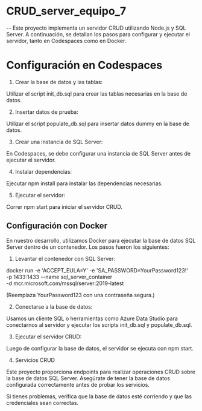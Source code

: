 # CRUD_server_equipo_7

-- Este proyecto implementa un servidor CRUD utilizando Node.js y SQL Server. A continuación, se detallan los pasos para configurar y ejecutar el servidor, tanto en Codespaces como en Docker.

# Configuración en Codespaces

1. Crear la base de datos y las tablas:

Utilizar el script init_db.sql para crear las tablas necesarias en la base de datos.

2. Insertar datos de prueba:

Utilizar el script populate_db.sql para insertar datos dummy en la base de datos.

3. Crear una instancia de SQL Server:

En Codespaces, se debe configurar una instancia de SQL Server antes de ejecutar el servidor.

4. Instalar dependencias:

Ejecutar npm install para instalar las dependencias necesarias.

5. Ejecutar el servidor:

Correr npm start para iniciar el servidor CRUD.


## Configuración con Docker

En nuestro desarrollo, utilizamos Docker para ejecutar la base de datos SQL Server dentro de un contenedor. Los pasos fueron los siguientes:

1. Levantar el contenedor con SQL Server:

docker run -e 'ACCEPT_EULA=Y' -e 'SA_PASSWORD=YourPassword123!' \
  -p 1433:1433 --name sql_server_container \
  -d mcr.microsoft.com/mssql/server:2019-latest

(Reemplaza YourPassword123 con una contraseña segura.)

2. Conectarse a la base de datos:

Usamos un cliente SQL o herramientas como Azure Data Studio para conectarnos al servidor y ejecutar los scripts init_db.sql y populate_db.sql.

3. Ejecutar el servidor CRUD:

Luego de configurar la base de datos, el servidor se ejecuta con npm start.

4. Servicios CRUD

Este proyecto proporciona endpoints para realizar operaciones CRUD sobre la base de datos SQL Server. Asegúrate de tener la base de datos configurada correctamente antes de probar los servicios.

Si tienes problemas, verifica que la base de datos esté corriendo y que las credenciales sean correctas.
